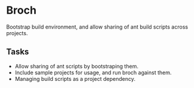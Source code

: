 # Broch

Bootstrap build environment, and allow sharing of ant build scripts across
projects.

## Tasks
* Allow sharing of ant scripts by bootstraping them.
* Include sample projects for usage, and run broch against them.
* Managing build scripts as a project dependency.
